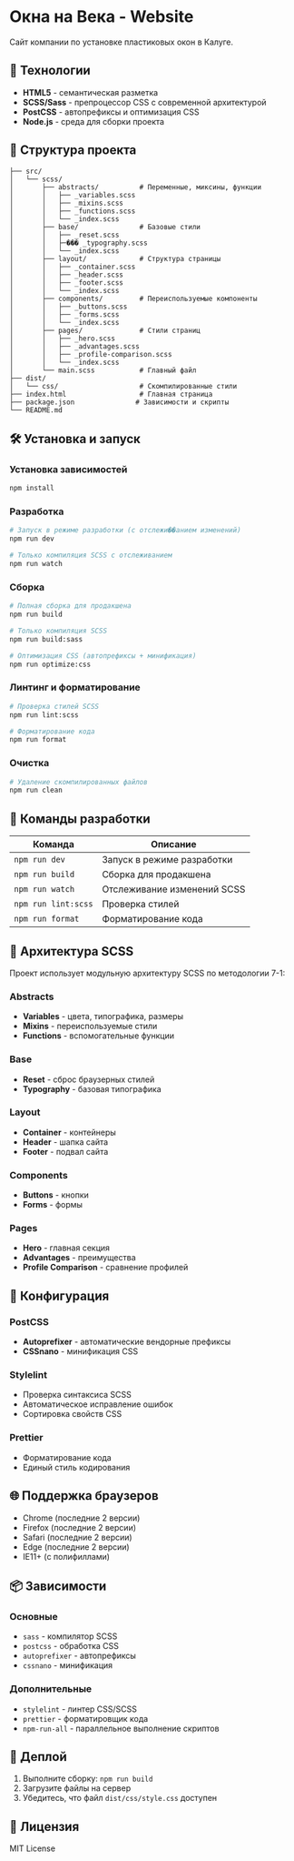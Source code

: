 # Окна на Века - Website

Сайт компании по установке пластиковых окон в Калуге.

## 🚀 Технологии

- **HTML5** - семантическая разметка
- **SCSS/Sass** - препроцессор CSS с современной архитектурой
- **PostCSS** - автопрефиксы и оптимизация CSS
- **Node.js** - среда для сборки проекта

## 📁 Структура проекта

```
├── src/
│   └── scss/
│       ├── abstracts/          # Переменные, миксины, функции
│       │   ├── _variables.scss
│       │   ├── _mixins.scss
│       │   ├── _functions.scss
│       │   └── _index.scss
│       ├── base/               # Базовые стили
│       │   ├── _reset.scss
│       │   ├─��� _typography.scss
│       │   └── _index.scss
│       ├── layout/             # Структура страницы
│       │   ├── _container.scss
│       │   ├── _header.scss
│       │   ├── _footer.scss
│       │   └── _index.scss
│       ├── components/         # Переиспользуемые компоненты
│       │   ├── _buttons.scss
│       │   ├── _forms.scss
│       │   └── _index.scss
│       ├── pages/              # Стили страниц
│       │   ├── _hero.scss
│       │   ├── _advantages.scss
│       │   ├── _profile-comparison.scss
│       │   └── _index.scss
│       └── main.scss           # Главный файл
├── dist/
│   └── css/                    # Скомпилированные стили
├── index.html                  # Главная страница
├── package.json               # Зависимости и скрипты
└── README.md
```

## 🛠 Установка и запуск

### Установка зависимостей

```bash
npm install
```

### Разработка

```bash
# Запуск в режиме разработки (с отслежи��анием изменений)
npm run dev

# Только компиляция SCSS с отслеживанием
npm run watch
```

### Сборка

```bash
# Полная сборка для продакшена
npm run build

# Только компиляция SCSS
npm run build:sass

# Оптимизация CSS (автопрефиксы + минификация)
npm run optimize:css
```

### Линтинг и форматирование

```bash
# Проверка стилей SCSS
npm run lint:scss

# Форматирование кода
npm run format
```

### Очистка

```bash
# Удаление скомпилированных файлов
npm run clean
```

## 📝 Команды разработки

| Команда             | Описание                    |
| ------------------- | --------------------------- |
| `npm run dev`       | Запуск в режиме разработки  |
| `npm run build`     | Сборка для продакшена       |
| `npm run watch`     | Отслеживание изменений SCSS |
| `npm run lint:scss` | Проверка стилей             |
| `npm run format`    | Форматирование кода         |

## 🎨 Архитектура SCSS

Проект использует модульную архитектуру SCSS по методологии 7-1:

### Abstracts

- **Variables** - цвета, типографика, размеры
- **Mixins** - переиспользуемые стили
- **Functions** - вспомогательные функции

### Base

- **Reset** - сброс браузерных стилей
- **Typography** - базовая типографика

### Layout

- **Container** - контейнеры
- **Header** - шапка сайта
- **Footer** - подвал сайта

### Components

- **Buttons** - кнопки
- **Forms** - формы

### Pages

- **Hero** - главная секция
- **Advantages** - преимущества
- **Profile Comparison** - сравнение профилей

## 🔧 Конфигурация

### PostCSS

- **Autoprefixer** - автоматические вендорные префиксы
- **CSSnano** - минификация CSS

### Stylelint

- Проверка синтаксиса SCSS
- Автоматическое исправление ошибок
- Сортировка свойств CSS

### Prettier

- Форматирование кода
- Единый стиль кодирования

## 🌐 Поддержка браузеров

- Chrome (последние 2 версии)
- Firefox (последние 2 версии)
- Safari (последние 2 версии)
- Edge (последние 2 версии)
- IE11+ (с полифиллами)

## 📦 Зависимости

### Основные

- `sass` - компилятор SCSS
- `postcss` - обработка CSS
- `autoprefixer` - автопрефиксы
- `cssnano` - минификация

### Дополнительные

- `stylelint` - линтер CSS/SCSS
- `prettier` - форматировщик кода
- `npm-run-all` - параллельное выполнение скриптов

## 🚀 Деплой

1. Выполните сборку: `npm run build`
2. Загрузите файлы на сервер
3. Убедитесь, что файл `dist/css/style.css` доступен

## 📄 Лицензия

MIT License
